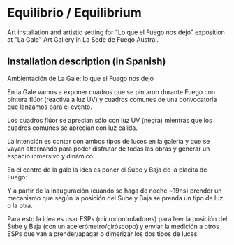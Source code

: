 # Equilibrio / Equilibrium

Art installation and artistic setting for "Lo que el Fuego nos dejó" exposition
at "La Gale" Art Gallery in La Sede de Fuego Austral.

## Installation description (in Spanish)

Ambientación de La Gale: lo que el Fuego nos dejó

En la Gale vamos a exponer cuadros que se pintaron durante Fuego con pintura
flúor (reactiva a luz UV) y cuadros comunes de una convocatoria que lanzamos
para el evento.

Los cuadros flúor se aprecian sólo con luz UV (negra) mientras que los cuadros
comunes se aprecian con luz cálida.

La intención es contar con ambos tipos de luces en la galería y que se vayan
alternando para poder disfrutar de todas las obras y generar un espacio
inmersivo y dinámico.

En el centro de la gale la idea es poner el Sube y Baja de la placita de Fuego:

Y a partir de la inauguración (cuando se haga de noche ~19hs) prender un
mecanismo que según la posición del Sube y Baja se prenda un tipo de luz o la
otra.

Para esto la idea es usar ESPs (microcontroladores) para leer la posición del
Sube y Baja (con un acelerómetro/giróscopo) y enviar la medición a otros ESPs
que van a prender/apagar o dimerizar los dos tipos de luces.

